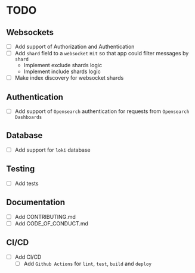 # TODO
## Websockets

- [ ] Add support of Authorization and Authentication
- [ ] Add `shard` field to a `websocket` `Hit` so that app could filter messages by `shard`
  - Implement exclude shards logic
  - Implement include shards logic
- [ ] Make index discovery for websocket shards

## Authentication

- [ ] Add support of `Opensearch` authentication for requests from `Opensearch Dashboards`

## Database

- [ ] Add support for `loki` database

## Testing

- [ ] Add tests

## Documentation

- [ ] Add CONTRIBUTING.md
- [ ] Add CODE_OF_CONDUCT.md

## CI/CD

- [ ] Add CI/CD
  - [ ] Add `Github Actions` for `lint`, `test`, `build` and `deploy`